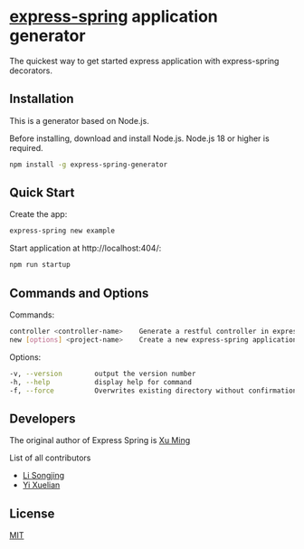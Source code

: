 # [express-spring](https://www.npmjs.com/package/express-spring) application generator

  The quickest way to get started express application with express-spring decorators.

## Installation 

  This is a generator based on Node.js.

  Before installing, download and install Node.js. Node.js 18 or higher is required.

  ```bash
  npm install -g express-spring-generator
  ```

## Quick Start

  Create the app:
  ```bash
  express-spring new example
  ```

  Start application at http://localhost:404/:
  ```bash
  npm run startup
  ```

## Commands and Options
  Commands:
  ```bash
  controller <controller-name>    Generate a restful controller in express-spring application
  new [options] <project-name>    Create a new express-spring application
  ```
  Options:
  ```bash
  -v, --version        output the version number
  -h, --help           display help for command
  -f, --force          Overwrites existing directory without confirmation when creating new project
  ```

## Developers
  The original author of Express Spring is [Xu Ming](https://github.com/George19890716)

  List of all contributors
  * [Li Songjing](https://github.com/lisongjing)
  * [Yi Xuelian](https://github.com/June-elisa)

## License

  [MIT](LICENSE)